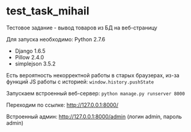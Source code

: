 test_task_mihail
================

Тестовое задание - вывод товаров из БД на веб-страницу

Для запуска необходимо: 
Python 2.7.6
 - Django 1.6.5
 - Pillow 2.4.0
 - simplejson 3.5.2

Есть вероятность некорректной работы в старых браузерах, из-за функций JS работы с историей:
`window.history.pushState`
  
Запускаем встроенный веб-сервер:
`python manage.py runserver 8000`
  
Переходим по ссылке: http://127.0.0.1:8000/

Встроенный админ: http://127.0.0.1:8000/admin (логин admin, пароль admin)
